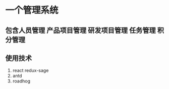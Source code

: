 # 一个管理系统

## 包含人员管理 产品项目管理 研发项目管理  任务管理 积分管理

## 使用技术
  1. react redux-sage 
  2. antd
  3. roadhog

